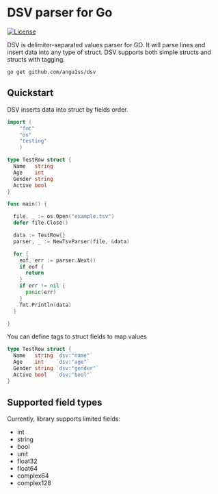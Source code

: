 DSV parser for Go
====

[![License](http://img.shields.io/badge/license-MIT-red.svg?style=flat)](https://github.com/angu1ss/dsv/blob/master/LICENSE)

DSV is delimiter-separated values parser for GO. It will parse lines and insert data into any type of struct. DSV supports both simple structs and structs with tagging.

```
go get github.com/angu1ss/dsv
```

Quickstart
--

DSV inserts data into struct by fields order.

```go
import (
    "fmt"
    "os"
    "testing"
    )

type TestRow struct {
  Name   string
  Age    int
  Gender string
  Active bool
}

func main() {

  file, _ := os.Open("example.tsv")
  defer file.Close()

  data := TestRow{}
  parser, _ := NewTsvParser(file, &data)

  for {
    eof, err := parser.Next()
    if eof {
      return
    }
    if err != nil {
      panic(err)
    }
    fmt.Println(data)
  }

}

```

You can define tags to struct fields to map values

```go
type TestRow struct {
  Name   string `dsv:"name"`
  Age    int    `dsv:"age"`
  Gender string `dsv:"gender"`
  Active bool   `dsv:"bool"`
}
```

Supported field types
--

Currently, library supports limited fields:

- int
- string
- bool
- unit
- float32
- float64
- complex64
- complex128

